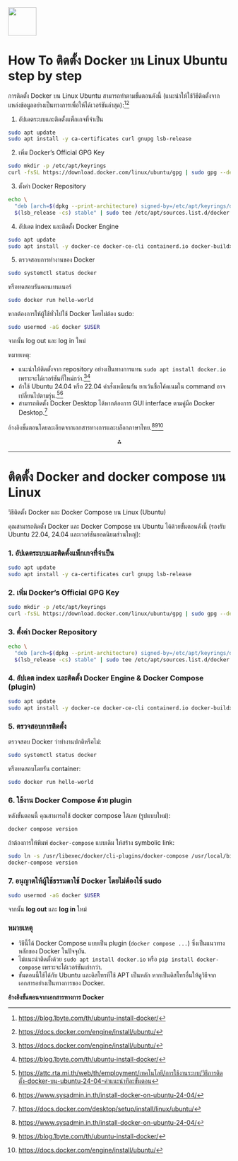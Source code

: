 <img src="https://r2cdn.perplexity.ai/pplx-full-logo-primary-dark%402x.png" style="height:64px;margin-right:32px"/>

# How To  ติดตั้ง Docker บน Linux Ubuntu   step by step

การติดตั้ง Docker บน Linux Ubuntu สามารถทำตามขั้นตอนดังนี้ (แนะนำให้ใช้วิธีติดตั้งจากแหล่งข้อมูลอย่างเป็นทางการเพื่อให้ได้เวอร์ชันล่าสุด):[^1_5][^1_8]

1. อัปเดตระบบและติดตั้งแพ็กเกจที่จำเป็น
```sh
sudo apt update
sudo apt install -y ca-certificates curl gnupg lsb-release
```

2. เพิ่ม Docker’s Official GPG Key
```sh
sudo mkdir -p /etc/apt/keyrings
curl -fsSL https://download.docker.com/linux/ubuntu/gpg | sudo gpg --dearmor -o /etc/apt/keyrings/docker.gpg
```

3. ตั้งค่า Docker Repository
```sh
echo \
  "deb [arch=$(dpkg --print-architecture) signed-by=/etc/apt/keyrings/docker.gpg] https://download.docker.com/linux/ubuntu \
  $(lsb_release -cs) stable" | sudo tee /etc/apt/sources.list.d/docker.list > /dev/null
```

4. อัปเดต index และติดตั้ง Docker Engine
```sh
sudo apt update
sudo apt install -y docker-ce docker-ce-cli containerd.io docker-buildx-plugin docker-compose-plugin
```

5. ตรวจสอบการทำงานของ Docker
```sh
sudo systemctl status docker
```

หรือทดสอบรันคอนเทนเนอร์

```sh
sudo docker run hello-world
```

หากต้องการให้ผู้ใช้ทั่วไปใช้ Docker โดยไม่ต้อง sudo:

```sh
sudo usermod -aG docker $USER
```

จากนั้น log out และ log in ใหม่

หมายเหตุ:

- แนะนำให้ติดตั้งจาก repository อย่างเป็นทางการแทน `sudo apt install docker.io` เพราะจะได้เวอร์ชันที่ใหม่กว่า.[^1_8][^1_5]
- ถ้าใช้ Ubuntu 24.04 หรือ 22.04 คำสั่งเหมือนกัน ยกเว้นชื่อโค้ดเนมใน command อาจเปลี่ยนไปตามรุ่น.[^1_1][^1_9]
- สามารถติดตั้ง Docker Desktop ได้หากต้องการ GUI interface ตามคู่มือ Docker Desktop.[^1_7]

อ้างอิงขั้นตอนโดยละเอียดจากเอกสารทางการและบล็อกภาษาไทย.[^1_9][^1_5][^1_8]

<div style="text-align: center">⁂</div>

[^1_1]: https://attc.rta.mi.th/web/th/employment/เทคโนโลยี/การใช้งานระบบ/วิธีการติดตั้ง-docker-บน-ubuntu-24-04-คำแนะนำทีละขั้นตอน

[^1_2]: https://devopenworld.com/post/ติดตั้ง-docker-บน-ubuntu

[^1_3]: https://www.youtube.com/watch?v=vIXI9Pf6w4k

[^1_4]: https://sysadmin.psu.ac.th/docker-ubuntu-16-04/

[^1_5]: https://blog.1byte.com/th/ubuntu-install-docker/

[^1_6]: https://www.youtube.com/watch?v=xapvOlC8GoY

[^1_7]: https://docs.docker.com/desktop/setup/install/linux/ubuntu/

[^1_8]: https://docs.docker.com/engine/install/ubuntu/

[^1_9]: https://www.sysadmin.in.th/install-docker-on-ubuntu-24-04/


---

# ติดตั้ง Docker and docker compose บน Linux

วิธีติดตั้ง Docker และ Docker Compose บน Linux (Ubuntu)

คุณสามารถติดตั้ง Docker และ Docker Compose บน Ubuntu ได้ด้วยขั้นตอนดังนี้ (รองรับ Ubuntu 22.04, 24.04 และเวอร์ชันยอดนิยมส่วนใหญ่):

### 1. อัปเดตระบบและติดตั้งแพ็กเกจที่จำเป็น

```sh
sudo apt update
sudo apt install -y ca-certificates curl gnupg lsb-release
```


### 2. เพิ่ม Docker’s Official GPG Key

```sh
sudo mkdir -p /etc/apt/keyrings
curl -fsSL https://download.docker.com/linux/ubuntu/gpg | sudo gpg --dearmor -o /etc/apt/keyrings/docker.gpg
```


### 3. ตั้งค่า Docker Repository

```sh
echo \
  "deb [arch=$(dpkg --print-architecture) signed-by=/etc/apt/keyrings/docker.gpg] https://download.docker.com/linux/ubuntu \
  $(lsb_release -cs) stable" | sudo tee /etc/apt/sources.list.d/docker.list > /dev/null
```


### 4. อัปเดต index และติดตั้ง Docker Engine \& Docker Compose (plugin)

```sh
sudo apt update
sudo apt install -y docker-ce docker-ce-cli containerd.io docker-buildx-plugin docker-compose-plugin
```


### 5. ตรวจสอบการติดตั้ง

ตรวจสอบ Docker ว่าทำงานปกติหรือไม่:

```sh
sudo systemctl status docker
```

หรือทดสอบโดยรัน container:

```sh
sudo docker run hello-world
```


### 6. ใช้งาน Docker Compose ด้วย plugin

หลังขั้นตอนนี้ คุณสามารถใช้ docker compose ได้เลย (รูปแบบใหม่):

```sh
docker compose version
```

ถ้าต้องการให้พิมพ์ `docker-compose` แบบเดิม ให้สร้าง symbolic link:

```sh
sudo ln -s /usr/libexec/docker/cli-plugins/docker-compose /usr/local/bin/docker-compose
docker-compose version
```


### 7. อนุญาตให้ผู้ใช้ธรรมดาใช้ Docker โดยไม่ต้องใช้ sudo

```sh
sudo usermod -aG docker $USER
```

จากนั้น **log out** และ **log in** ใหม่

### หมายเหตุ

- วิธีนี้ได้ Docker Compose แบบเป็น plugin (`docker compose ...`) ซึ่งเป็นแนวทางหลักของ Docker ในปัจจุบัน.
- ไม่แนะนำติดตั้งด้วย `sudo apt install docker.io` หรือ `pip install docker-compose` เพราะจะได้เวอร์ชันเก่ากว่า.
- ขั้นตอนนี้ใช้ได้กับ Ubuntu และดิสโทรที่ใช้ APT เป็นหลัก หากเป็นดิสโทรอื่นให้ดูวิธีจากเอกสารอย่างเป็นทางการของ Docker.

**อ้างอิงขั้นตอนจากเอกสารทางการ Docker**

